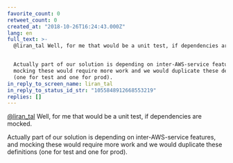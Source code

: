 ```yaml
---
favorite_count: 0
retweet_count: 0
created_at: "2018-10-26T16:24:43.000Z"
lang: en
full_text: >-
  @liran_tal Well, for me that would be a unit test, if dependencies are mocked.


  Actually part of our solution is depending on inter-AWS-service features, and
  mocking these would require more work and we would duplicate these definitions
  (one for test and one for prod).
in_reply_to_screen_name: liran_tal
in_reply_to_status_id_str: "1055848912668553219"
replies: []
---
```


[@liran_tal](https://twitter.com/liran_tal) Well, for me that would be a unit
test, if dependencies are mocked.

Actually part of our solution is depending on inter-AWS-service features, and
mocking these would require more work and we would duplicate these definitions
(one for test and one for prod).
